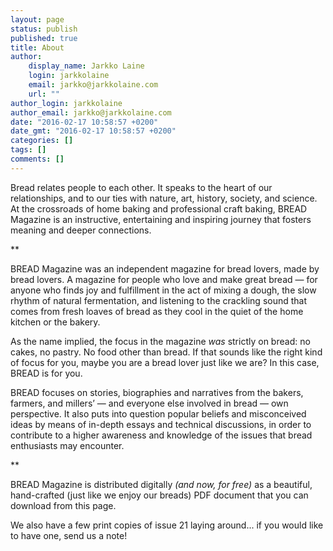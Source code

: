 ```yaml
---
layout: page
status: publish
published: true
title: About
author:
    display_name: Jarkko Laine
    login: jarkkolaine
    email: jarkko@jarkkolaine.com
    url: ""
author_login: jarkkolaine
author_email: jarkko@jarkkolaine.com
date: "2016-02-17 10:58:57 +0200"
date_gmt: "2016-02-17 10:58:57 +0200"
categories: []
tags: []
comments: []
---
```


Bread relates people to each other. It speaks to the heart of our
relationships, and to our ties with nature, art, history, society, and
science. At the crossroads of home baking and professional craft&nbsp;baking, BREAD
Magazine is an instructive, entertaining and inspiring journey that fosters
meaning and deeper connections.

\*\*

BREAD Magazine was an independent magazine for bread lovers, made by bread
lovers. A magazine for people who love and make great bread &mdash; for anyone
who finds joy and fulfillment in the act of mixing a dough, the slow rhythm
of natural fermentation, and listening to the crackling sound that comes
from fresh loaves of bread as they cool in the quiet of the home kitchen
or the bakery.

As the name implied, the focus in the magazine _was_ strictly on bread: no
cakes, no pastry. No food other than bread. If that sounds like the
right kind of focus for you, maybe you are a bread lover just like we
are? In this case, BREAD is for you.

BREAD focuses on stories, biographies and narratives from the bakers,
farmers, and millers&rsquo; &mdash; and everyone else involved in bread
&mdash; own perspective. It also puts into question popular beliefs and
misconceived ideas by means of in-depth essays and technical
discussions, in order to contribute to a higher awareness and knowledge
of the issues that bread enthusiasts may encounter.

\*\*

BREAD Magazine is distributed digitally _(and now, for free)_ as a beautiful,
hand-crafted (just like we enjoy our breads) PDF document that you can download from
this page.

We also have a few print copies of issue 21 laying around... if you would like
to have one, send us a note!
